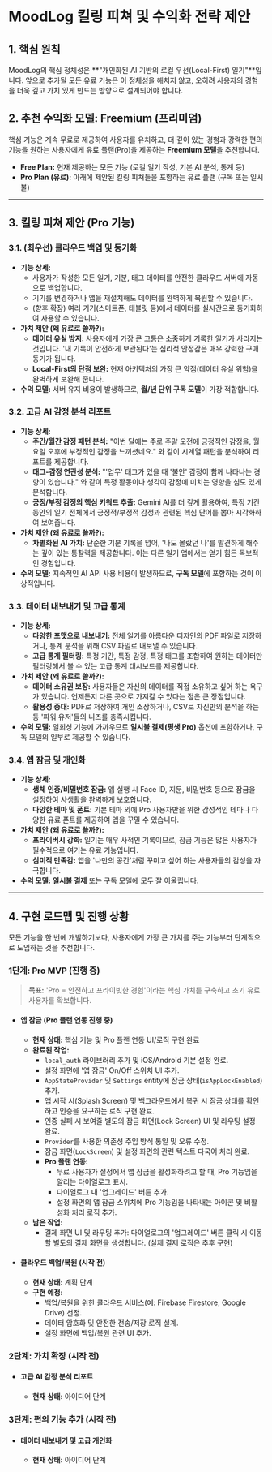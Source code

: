 # MoodLog 킬링 피쳐 및 수익화 전략 제안

## 1. 핵심 원칙

MoodLog의 핵심 정체성은 **"개인화된 AI 기반의 로컬 우선(Local-First) 일기"**입니다. 앞으로 추가될 모든 유료 기능은 이 정체성을 해치지 않고, 오히려 사용자의 경험을 더욱 깊고 가치 있게 만드는 방향으로 설계되어야 합니다.

## 2. 추천 수익화 모델: Freemium (프리미엄)

핵심 기능은 계속 무료로 제공하여 사용자를 유치하고, 더 깊이 있는 경험과 강력한 편의 기능을 원하는 사용자에게 유료 플랜(Pro)을 제공하는 **Freemium 모델**을 추천합니다.

-   **Free Plan:** 현재 제공하는 모든 기능 (로컬 일기 작성, 기본 AI 분석, 통계 등)
-   **Pro Plan (유료):** 아래에 제안된 킬링 피쳐들을 포함하는 유료 플랜 (구독 또는 일시불)

---

## 3. 킬링 피쳐 제안 (Pro 기능)

### 3.1. (최우선) 클라우드 백업 및 동기화

-   **기능 상세:**
    -   사용자가 작성한 모든 일기, 기분, 태그 데이터를 안전한 클라우드 서버에 자동으로 백업합니다.
    -   기기를 변경하거나 앱을 재설치해도 데이터를 완벽하게 복원할 수 있습니다.
    -   (향후 확장) 여러 기기(스마트폰, 태블릿 등)에서 데이터를 실시간으로 동기화하여 사용할 수 있습니다.
-   **가치 제안 (왜 유료로 쓸까?):**
    -   **데이터 유실 방지:** 사용자에게 가장 큰 고통은 소중하게 기록한 일기가 사라지는 것입니다. '내 기록이 안전하게 보관된다'는 심리적 안정감은 매우 강력한 구매 동기가 됩니다.
    -   **Local-First의 단점 보완:** 현재 아키텍처의 가장 큰 약점(데이터 유실 위험)을 완벽하게 보완해 줍니다.
-   **수익 모델:** 서버 유지 비용이 발생하므로, **월/년 단위 구독 모델**이 가장 적합합니다.

### 3.2. 고급 AI 감정 분석 리포트

-   **기능 상세:**
    -   **주간/월간 감정 패턴 분석:** "이번 달에는 주로 주말 오전에 긍정적인 감정을, 월요일 오후에 부정적인 감정을 느끼셨네요." 와 같이 시계열 패턴을 분석하여 리포트를 제공합니다.
    -   **태그-감정 연관성 분석:** "'업무' 태그가 있을 때 '불안' 감정이 함께 나타나는 경향이 있습니다." 와 같이 특정 활동이나 생각이 감정에 미치는 영향을 심도 있게 분석합니다.
    -   **긍정/부정 감정의 핵심 키워드 추출:** Gemini AI를 더 깊게 활용하여, 특정 기간 동안의 일기 전체에서 긍정적/부정적 감정과 관련된 핵심 단어를 뽑아 시각화하여 보여줍니다.
-   **가치 제안 (왜 유료로 쓸까?):**
    -   **차별화된 AI 가치:** 단순한 기분 기록을 넘어, '나도 몰랐던 나'를 발견하게 해주는 깊이 있는 통찰력을 제공합니다. 이는 다른 일기 앱에서는 얻기 힘든 독보적인 경험입니다.
-   **수익 모델:** 지속적인 AI API 사용 비용이 발생하므로, **구독 모델**에 포함하는 것이 이상적입니다.

### 3.3. 데이터 내보내기 및 고급 통계

-   **기능 상세:**
    -   **다양한 포맷으로 내보내기:** 전체 일기를 아름다운 디자인의 PDF 파일로 저장하거나, 통계 분석을 위해 CSV 파일로 내보낼 수 있습니다.
    -   **고급 통계 필터링:** 특정 기간, 특정 감정, 특정 태그를 조합하여 원하는 데이터만 필터링해서 볼 수 있는 고급 통계 대시보드를 제공합니다.
-   **가치 제안 (왜 유료로 쓸까?):**
    -   **데이터 소유권 보장:** 사용자들은 자신의 데이터를 직접 소유하고 싶어 하는 욕구가 있습니다. 언제든지 다른 곳으로 가져갈 수 있다는 점은 큰 장점입니다.
    -   **활용성 증대:** PDF로 저장하여 개인 소장하거나, CSV로 자신만의 분석을 하는 등 '파워 유저'들의 니즈를 충족시킵니다.
-   **수익 모델:** 일회성 기능에 가까우므로 **일시불 결제(평생 Pro)** 옵션에 포함하거나, 구독 모델의 일부로 제공할 수 있습니다.

### 3.4. 앱 잠금 및 개인화

-   **기능 상세:**
    -   **생체 인증/비밀번호 잠금:** 앱 실행 시 Face ID, 지문, 비밀번호 등으로 잠금을 설정하여 사생활을 완벽하게 보호합니다.
    -   **다양한 테마 및 폰트:** 기본 테마 외에 Pro 사용자만을 위한 감성적인 테마나 다양한 유료 폰트를 제공하여 앱을 꾸밀 수 있습니다.
-   **가치 제안 (왜 유료로 쓸까?):**
    -   **프라이버시 강화:** 일기는 매우 사적인 기록이므로, 잠금 기능은 많은 사용자가 필수적으로 여기는 유료 기능입니다.
    -   **심미적 만족감:** 앱을 '나만의 공간'처럼 꾸미고 싶어 하는 사용자들의 감성을 자극합니다.
-   **수익 모델:** **일시불 결제** 또는 구독 모델에 모두 잘 어울립니다.

---

## 4. 구현 로드맵 및 진행 상황

모든 기능을 한 번에 개발하기보다, 사용자에게 가장 큰 가치를 주는 기능부터 단계적으로 도입하는 것을 추천합니다.

### **1단계: Pro MVP (진행 중)**

> **목표:** 'Pro = 안전하고 프라이빗한 경험'이라는 핵심 가치를 구축하고 초기 유료 사용자를 확보합니다.

-   #### **앱 잠금 (Pro 플랜 연동 진행 중)**
    -   **현재 상태:** 핵심 기능 및 Pro 플랜 연동 UI/로직 구현 완료
    -   **완료된 작업:**
        -   `local_auth` 라이브러리 추가 및 iOS/Android 기본 설정 완료.
        -   설정 화면에 '앱 잠금' On/Off 스위치 UI 추가.
        -   `AppStateProvider` 및 `Settings` entity에 잠금 상태(`isAppLockEnabled`) 추가.
        -   앱 시작 시(Splash Screen) 및 백그라운드에서 복귀 시 잠금 상태를 확인하고 인증을 요구하는 로직 구현 완료.
        -   인증 실패 시 보여줄 별도의 잠금 화면(Lock Screen) UI 및 라우팅 설정 완료.
        -   `Provider`를 사용한 의존성 주입 방식 통일 및 오류 수정.
        -   잠금 화면(`LockScreen`) 및 설정 화면의 관련 텍스트 다국어 처리 완료.
        -   **Pro 플랜 연동:**
            -   무료 사용자가 설정에서 앱 잠금을 활성화하려고 할 때, Pro 기능임을 알리는 다이얼로그 표시.
            -   다이얼로그 내 '업그레이드' 버튼 추가.
            -   설정 화면의 앱 잠금 스위치에 Pro 기능임을 나타내는 아이콘 및 비활성화 처리 로직 추가.
    -   **남은 작업:**
        -   결제 화면 UI 및 라우팅 추가: 다이얼로그의 '업그레이드' 버튼 클릭 시 이동할 별도의 결제 화면을 생성합니다. (실제 결제 로직은 추후 구현)

-   #### **클라우드 백업/복원 (시작 전)**
    -   **현재 상태:** 계획 단계
    -   **구현 예정:**
        -   백업/복원을 위한 클라우드 서비스(예: Firebase Firestore, Google Drive) 선정.
        -   데이터 암호화 및 안전한 전송/저장 로직 설계.
        -   설정 화면에 백업/복원 관련 UI 추가.

### **2단계: 가치 확장 (시작 전)**

-   #### **고급 AI 감정 분석 리포트**
    -   **현재 상태:** 아이디어 단계

### **3단계: 편의 기능 추가 (시작 전)**

-   #### **데이터 내보내기 및 고급 개인화**
    -   **현재 상태:** 아이디어 단계
